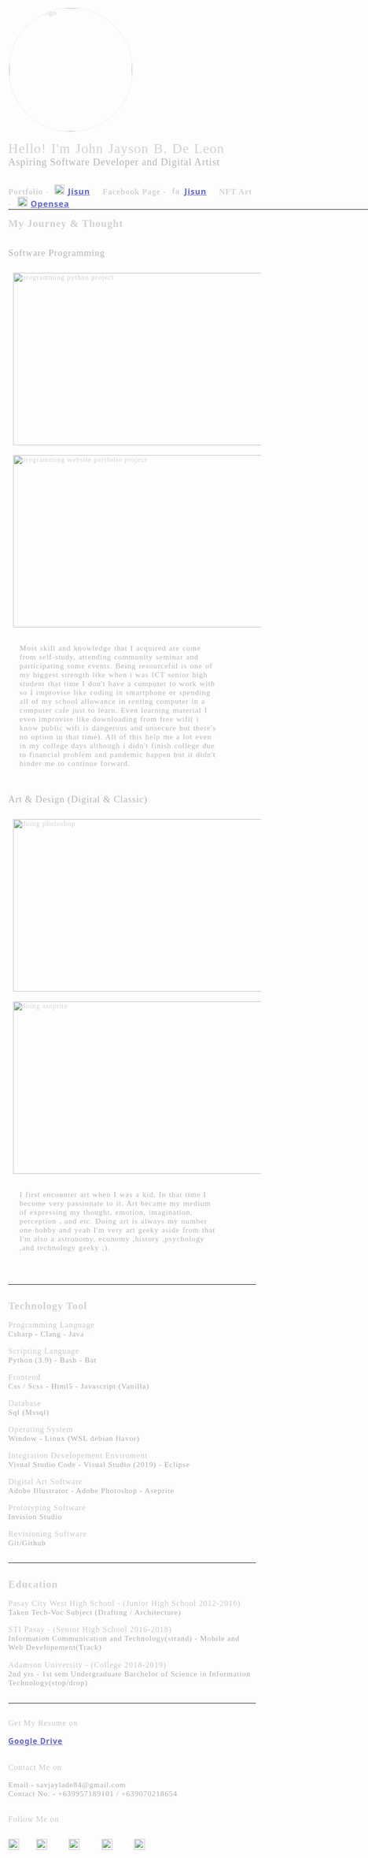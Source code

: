 <meta name="color scheme" content="dark">
</br>
</br>
</br>
<style>
    :root{
        color-scheme:dark !important;
    }
    /* i change a little bit for most element */
    *{
        color:rgba(210,210,210,1);
        letter-spacing:1px;
        font-family:'segoe ui symbol';
    }
    /* clearing builtin style in some text element */
    h1,h2,h3 > a,a,.name,.title,.non-pad-marn,.main-txt,.sub-txt{
        padding: 0px;
        margin:0px;
    }
    .name{
        font-size:2em;
        letter-spacing:1px;
        word-spacing:2px;
    }
    .title{
        font-size:1.45em;
        color:rgba(180,180,180,1);
    }
    .title-txt{
        font-size:1.35em;
        color:rgba(180,180,180,1);
    }
    .main-txt{
        font-size:1.15em;
        color:rgba(200,200,200,1);
    }
    .sub-txt{
        font-size:1.1em;
        color:rgba(170,170,170,1);
    }
    .paragraph{
        font-size:1.1em;
        width:80%;
        letter-spacing:1px;
        word-spacing:1px;
        padding:.5em 1.5em .1em 1.5em;
        color:rgba(180,180,180,1);
    }
    .sc-photo{
        margin:10px 10px;
    }
    a{
        font-weight:700;
        font-family:'segoe ui';
        color:rgb(100,100,200);
    }

</style>
<image src="./images/Selfie_Me.jpg" alt="profile-logo" class="profile-logo" style="border:2px solid whitesmoke;border-radius:100%;" width=250 height=250>
</br>
</br>

<p class="name"> Hello! I'm John Jayson B. De Leon </h1>
<p class="title">Aspiring Software Developer and Digital Artist</p> </br></br>
<h3 class="non-pad-marn"> 
Portfolio - <a href="https://www.savjaylade84.github.io/Jisun.github.io/index.html"><image alt="jisun-logo" src="./images/jisun.svg" style="padding:0px 7px;" width=20 height=20>Jisun</a> &nbsp;&nbsp;&nbsp; 
Facebook Page - <a href="  https://www.facebook.com/Jisun-102294825339373/"><image alt="facebook-logo" src="./images/facebook.png" style="padding:0px 7px;" width=18 height=16>Jisun</a> &nbsp;&nbsp;&nbsp;
NFT Art - <a href="https://www.opensea.io/savjaylade"><image alt="opensea-logo" src="./images/opensea.png" style="padding:0px 7px;" width=20 height=20>Opensea</a>
</h3>
<hr class="non-pad-marn" width="70%" style="float:left;max-width:800px;min-width:750px;">
</br>

## My Journey  & Thought

</br>


<p class="title-txt">Software Programming </p>

<image src="./images/programming_sc.png" class="sc-photo" alt="programming python project" width=650 height=350> 
<image src="./images/programming_sc2.png" class="sc-photo" alt="programming website portfolio project" width=650 height=350>

<p class="paragraph">
    Most skill and knowledge that I acquired are come from self-study, attending community 
    seminar and participating some events. Being resourceful is one of my biggest strength like 
    when i was ICT senior high student that time I don't have a computer to work with so I
    improvise like coding in smartphone or spending all of my school allowance in renting 
    computer in a computer cafe just to learn. Even learning material I even improvise 
    like downloading from free wifi( i know public wifi is dangerous and unsecure but there's 
    no option in that time). All of this help me a lot even in my college days although i didn't 
    finish college due to financial problem and pandemic happen but it didn't hinder me 
    to continue forward.
</p>

</br>

<p class="title-txt">Art & Design (Digital & Classic)</p>

<image src="./images/edit.png" alt="doing photoshop" class="sc-photo"   width=650 height=350>
<image src="./images/edit2.png" alt="doing aseprite" class="sc-photo"  width=650 height=350>

<p class="paragraph">
    I first encounter art when I was a kid, In that time I become very passionate to it.
    Art became my medium of expressing my thought, emotion, imagination, perception
    , and etc. Doing art is always my number one hobby and yeah I'm very art geeky aside 
    from that I'm also a astronomy, economy ,history ,psychology ,and technology geeky ;).
</p>
</br>
</br>

<hr>
</br>

## Technology Tool

</br>

<p class="main-txt">Programming Language</p>
<p class="sub-txt">Csharp - Clang - Java</p>

</br>

<p class="main-txt">Scripting Language</p>
<p class="sub-txt">Python (3.9) - Bash - Bat</p>

</br>


<p class="main-txt">Frontend</p>
<p class="sub-txt">Css / Scss - Html5 - Javascript (Vanilla)</p>

</br>

<p class="main-txt">Database</p>
<p class="sub-txt">Sql (Mssql)</p>

</br>

<p class="main-txt">Operating System</p>
<p class="sub-txt">Window - Linux (WSL debian flavor)</p>

</br>

<p class="main-txt">Integration Developement Enviroment</p>
<p class="sub-txt">Visual Studio Code - Visual Studio (2019) - Eclipse</p>

</br>

<p class="main-txt">Digital Art Software</p>
<p class="sub-txt">Adobe Illustrator - Adobe Photoshop - Aseprite</p>

</br>

<p class="main-txt">Prototyping Software</p>
<p class="sub-txt">Invision Studio</p>

</br>

<p class="main-txt">Revisioning Software</p>
<p class="sub-txt">Git/Github</p>
</br>
<hr>
</br>

## Education

</br>

 <p class="main-txt"> Pasay City West High School - (Junior High School 2012-2016) </p>
 <p class="sub-txt">Taken Tech-Voc Subject (Drafting / Architecture) </p>

</br>

 <p class="main-txt"> STI Pasay - (Senior High School 2016-2018)
 <p class="sub-txt"> Information Communication and Technology(strand) - Mobile and Web Developement(Track) 

</br>
</br>

 <p class="main-txt"> Adamson University - (College 2018-2019)
 <p class="sub-txt"> 2nd yrs - 1st sem Undergraduate Barchelor of Science in Information Technology(stop/drop)

</br>
</br>

<hr>

</br>

<p class="main-txt">Get My Resume on</p>
</br>
<p class="sub-txt"> <a href="https://drive.google.com/file/d/1jqE7Q4zoNcbGpgAxGEDVQsFWSe7kCJn/view?usp=drivesdk">Google Drive </a></p>


</br>
</br>

<p class="main-txt">Contact Me on</p>
<br>
<p class="sub-txt"> Email - savjaylade84@gmail.com </p>
<p class="sub-txt"> Contact No. - +639957189101 / +639070218654</p>

</br>
</br>

<p class="main-txt"> Follow Me on </p>

</br>

<a href="https://www.facebook.com/jayson.deleon.393" style="margin:0px 0px"><image alt="facebook-logo" src="./images/facebook.png" style="padding:0px 10px 0px 0px " width=22 height=22></a>
<a href="https://www.instagram.com/savjaylade84" style="margin:0px 10px"><image alt="instagram-logo" src="./images/instagram.png" style="padding:0px 10px " width=22 height=22></a>
<a href="https://www.twitter.com/johnjaysonbdel1/" style="margin:0px 10px"><image alt="twitter-logo" src="./images/twitter.png" style="padding:0px 10px " width=22 height=22></a>
<a href="https://www.linkedin.com/mwlite/in/john-jayson-de-leon-731033818b/" style="margin:0px 10px"><image alt="linkedin-logo" src="./images/linkedin.png" style="padding:0px 10px " width=22 height=22></a>
<a href="https://www.github.com/savjaylade84/" style="margin:0px 10px"><image alt="github-logo" src="./images/github.png" style="padding:0px 10px" width=22 height=22></a>

</br>
</br>

[Jisun]: https://www.savjaylade84.github.io/Jisun.github.io/index.html
[Opensea]: https://www.opensea.io/savjaylade